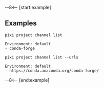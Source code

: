 --8<-- [start:example]

## Examples

```shell
pixi project channel list
```
```
Environment: default
- conda-forge
```

```shell
pixi project channel list --urls
```
```shell
Environment: default
- https://conda.anaconda.org/conda-forge/
```

--8<-- [end:example]
